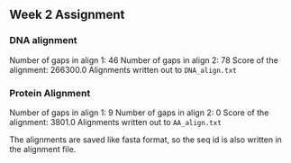 ## Week 2 Assignment

### DNA alignment
Number of gaps in align 1: 46
Number of gaps in align 2: 78
Score of the alignment: 266300.0
Alignments written out to `DNA_align.txt`

### Protein Alignment
Number of gaps in align 1: 9
Number of gaps in align 2: 0
Score of the alignment: 3801.0
Alignments written out to `AA_align.txt`

The alignments are saved like fasta format, so the seq id is also written in the alignment file.
